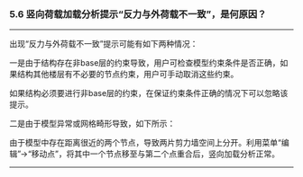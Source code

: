 ﻿### 5.6  竖向荷载加载分析提示“反力与外荷载不一致”，是何原因？---
出现“反力与外荷载不一致”提示可能有如下两种情况：一是由于结构存在非base层的约束导致，用户可检查模型约束条件是否正确，如果结构其他楼层有不必要的节点约束，用户可手动取消这些约束。如果结构必须要进行非base层的约束，在保证约束条件正确的情况下可以忽略该提示。二是由于模型异常或网格畸形导致，如下所示：由于模型中存在距离很近的两个节点，导致两片剪力墙空间上分开。利用菜单“编辑”→“移动点”，将其中一个节点移至与第二个点重合后，竖向加载分析正常。---
